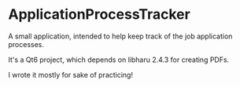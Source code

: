 # ApplicationProcessTracker

A small application, intended to help keep track of the job application processes.

It's a Qt6 project, which depends on libharu 2.4.3 for creating PDFs.

I wrote it mostly for sake of practicing!
